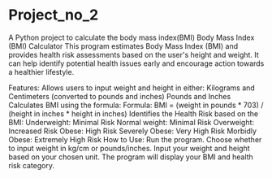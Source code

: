 # Project_no_2
A Python project to calculate the body mass index(BMI)
Body Mass Index (BMI) Calculator
This program estimates Body Mass Index (BMI) and provides health risk assessments based on the user's height and weight. It can help identify potential health issues early and encourage action towards a healthier lifestyle.

Features:
Allows users to input weight and height in either:
Kilograms and Centimeters (converted to pounds and inches)
Pounds and Inches
Calculates BMI using the formula:
Formula: BMI = (weight in pounds * 703) / (height in inches * height in inches)
Identifies the Health Risk based on the BMI:
Underweight: Minimal Risk
Normal weight: Minimal Risk
Overweight: Increased Risk
Obese: High Risk
Severely Obese: Very High Risk
Morbidly Obese: Extremely High Risk
How to Use:
Run the program.
Choose whether to input weight in kg/cm or pounds/inches.
Input your weight and height based on your chosen unit.
The program will display your BMI and health risk category.